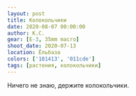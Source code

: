 ```yaml
---
layout: post
title: Колокольчики
date: 2020-08-07 00:00:00
author: К.С.
gear: [E-3, 35mm macro]
shoot_date: 2020-07-13
location: Ёльбаза
colors: ['181413', '011cde']
tags: [растения, колокольчики]
---
```

Ничего не знаю, держите колокольчики.
